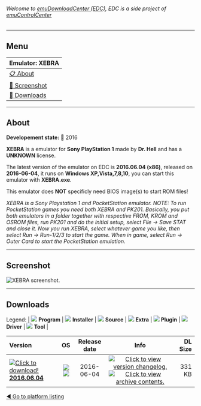 ###### Welcome to [emuDownloadCenter (EDC)](https://github.com/PhoenixInteractiveNL/emuDownloadCenter/wiki/), EDC is a side project of [emuControlCenter](https://github.com/PhoenixInteractiveNL/emuControlCenter/wiki/)
***
## Menu
| **Emulator: XEBRA** |
|:---------|
| [:clipboard: About](#about) |
| [:sunrise: Screenshot](#screenshot) |
| [:floppy_disk: Downloads](#downloads) |
***
## About
**Developement state:** :large_blue_circle: 2016

**XEBRA** is a emulator for **Sony PlayStation 1** made by **Dr. Hell** and has a **UNKNOWN** license.

The latest version of the emulator on EDC is **2016.06.04 (x86)**, released on **2016-06-04**, it runs on **Windows XP,Vista,7,8,10**, you can start this emulator with **XEBRA.exe**.

This emulator does **NOT** specificly need BIOS image(s) to start ROM files!

_XEBRA is a Sony Playstation 1 and PocketStation emulator. NOTE: To run PocketStation games you need both XEBRA and PK201. Basically, you put both emulators in a folder together with respective FROM, KROM and OSROM files, run PK201 and do the initial setup, select File -> Save STAT and close it. Now you run XEBRA, select whatever game you like, then select Run -> Run-1/2/3 to start the game. When in game, select Run -> Outer Card to start the PocketStation emulation._
***
## Screenshot
![](https://raw.githubusercontent.com/PhoenixInteractiveNL/emuDownloadCenter/master/hooks/xebra/emulator_screen_01.jpg "XEBRA screenshot.")
***
## Downloads
Legend: | 
![](https://raw.githubusercontent.com/wiki/PhoenixInteractiveNL/emuDownloadCenter/images_misc/icon_program_24.png) **Program** | 
![](https://raw.githubusercontent.com/wiki/PhoenixInteractiveNL/emuDownloadCenter/images_misc/icon_installer_24.png) **Installer** | 
![](https://raw.githubusercontent.com/wiki/PhoenixInteractiveNL/emuDownloadCenter/images_misc/icon_source_code_24.png) **Source** | 
![](https://raw.githubusercontent.com/wiki/PhoenixInteractiveNL/emuDownloadCenter/images_misc/icon_extra_24.png) **Extra** | 
![](https://raw.githubusercontent.com/wiki/PhoenixInteractiveNL/emuDownloadCenter/images_misc/icon_plugin_24.png) **Plugin** | 
![](https://raw.githubusercontent.com/wiki/PhoenixInteractiveNL/emuDownloadCenter/images_misc/icon_driver_24.png) **Driver** | 
![](https://raw.githubusercontent.com/wiki/PhoenixInteractiveNL/emuDownloadCenter/images_misc/icon_tool_24.png) **Tool** | 
 
| Version | OS | Release date | Info | DL Size |
|:--------|:--:|:------------:|:----:|--------:|
| [![](https://raw.githubusercontent.com/wiki/PhoenixInteractiveNL/emuDownloadCenter/images_misc/icon_program_24.png "Click to download!")  **2016.06.04**](https://github.com/PhoenixInteractiveNL/edc-repo0005/raw/master/xebra/2016.06.04.7z) | ![](https://raw.githubusercontent.com/wiki/PhoenixInteractiveNL/emuDownloadCenter/images_misc/logo_windows_24.png) ![](https://raw.githubusercontent.com/wiki/PhoenixInteractiveNL/emuDownloadCenter/images_misc/icon_32-bit_24.png) | 2016-06-04 | [![](https://raw.githubusercontent.com/wiki/PhoenixInteractiveNL/emuDownloadCenter/images_misc/icon_changelog_24.png "Click to view version changelog.")](https://github.com/PhoenixInteractiveNL/edc-repo0005/blob/master/xebra/2016.06.04_changelog.txt) [![](https://raw.githubusercontent.com/wiki/PhoenixInteractiveNL/emuDownloadCenter/images_misc/icon_contents_24.png "Click to view archive contents.")](https://github.com/PhoenixInteractiveNL/edc-repo0005/blob/master/xebra/2016.06.04_contents.txt) | 331 KB |

[:arrow_backward: Go to platform listing](https://github.com/PhoenixInteractiveNL/emuDownloadCenter/wiki/EDC-Platform-List)
